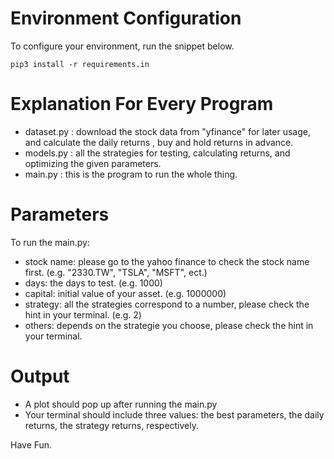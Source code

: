 # Environment Configuration
To configure your environment, run the snippet below.
```
pip3 install -r requirements.in
```

# Explanation For Every Program
- dataset.py : download the stock data from "yfinance" for later usage, and calculate the daily returns , buy and hold returns in advance. 
- models.py : all the strategies for testing, calculating returns, and optimizing the given parameters.
- main.py : this is the program to run the whole thing.

# Parameters
To run the main.py:
- stock name: please go to the yahoo finance to check the stock name first. (e.g. "2330.TW", "TSLA", "MSFT", ect.)
- days: the days to test. (e.g. 1000)
- capital: initial value of your asset. (e.g. 1000000)
- strategy: all the strategies correspond to a number, please check the hint in your terminal. (e.g. 2)
- others: depends on the strategie you choose, please check the hint in your terminal.

# Output
- A plot should pop up after running the main.py
- Your terminal should include three values: the best parameters, the daily returns, the strategy returns, respectively.

Have Fun.